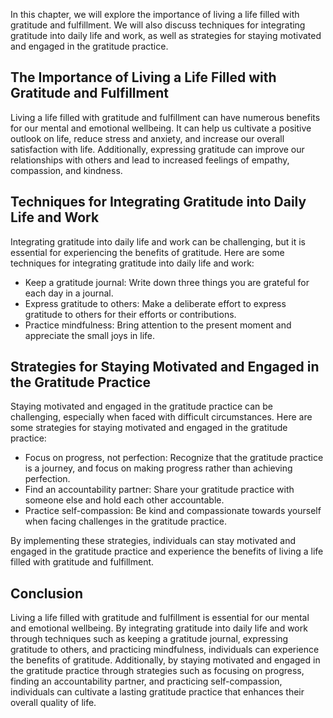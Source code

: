 
In this chapter, we will explore the importance of living a life filled with gratitude and fulfillment. We will also discuss techniques for integrating gratitude into daily life and work, as well as strategies for staying motivated and engaged in the gratitude practice.

The Importance of Living a Life Filled with Gratitude and Fulfillment
---------------------------------------------------------------------

Living a life filled with gratitude and fulfillment can have numerous benefits for our mental and emotional wellbeing. It can help us cultivate a positive outlook on life, reduce stress and anxiety, and increase our overall satisfaction with life. Additionally, expressing gratitude can improve our relationships with others and lead to increased feelings of empathy, compassion, and kindness.

Techniques for Integrating Gratitude into Daily Life and Work
-------------------------------------------------------------

Integrating gratitude into daily life and work can be challenging, but it is essential for experiencing the benefits of gratitude. Here are some techniques for integrating gratitude into daily life and work:

* Keep a gratitude journal: Write down three things you are grateful for each day in a journal.
* Express gratitude to others: Make a deliberate effort to express gratitude to others for their efforts or contributions.
* Practice mindfulness: Bring attention to the present moment and appreciate the small joys in life.

Strategies for Staying Motivated and Engaged in the Gratitude Practice
----------------------------------------------------------------------

Staying motivated and engaged in the gratitude practice can be challenging, especially when faced with difficult circumstances. Here are some strategies for staying motivated and engaged in the gratitude practice:

* Focus on progress, not perfection: Recognize that the gratitude practice is a journey, and focus on making progress rather than achieving perfection.
* Find an accountability partner: Share your gratitude practice with someone else and hold each other accountable.
* Practice self-compassion: Be kind and compassionate towards yourself when facing challenges in the gratitude practice.

By implementing these strategies, individuals can stay motivated and engaged in the gratitude practice and experience the benefits of living a life filled with gratitude and fulfillment.

Conclusion
----------

Living a life filled with gratitude and fulfillment is essential for our mental and emotional wellbeing. By integrating gratitude into daily life and work through techniques such as keeping a gratitude journal, expressing gratitude to others, and practicing mindfulness, individuals can experience the benefits of gratitude. Additionally, by staying motivated and engaged in the gratitude practice through strategies such as focusing on progress, finding an accountability partner, and practicing self-compassion, individuals can cultivate a lasting gratitude practice that enhances their overall quality of life.


